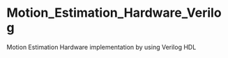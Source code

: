 # Motion_Estimation_Hardware_Verilog
 Motion Estimation Hardware implementation by using Verilog HDL
